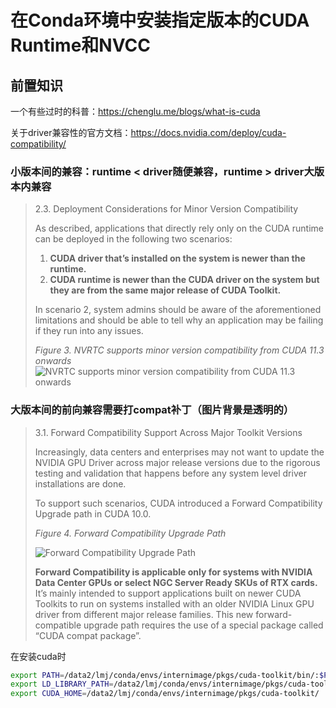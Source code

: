 # 在Conda环境中安装指定版本的CUDA Runtime和NVCC

## 前置知识

一个有些过时的科普：https://chenglu.me/blogs/what-is-cuda

关于driver兼容性的官方文档：https://docs.nvidia.com/deploy/cuda-compatibility/

### 小版本间的兼容：runtime < driver随便兼容，runtime > driver大版本内兼容
> 2.3. Deployment Considerations for Minor Version Compatibility
> 
> As described, applications that directly rely only on the CUDA runtime can be deployed in the following two scenarios:
>
>   1. **CUDA driver that’s installed on the system is newer than the runtime.**
>   2. **CUDA runtime is newer than the CUDA driver on the system but they are from the same major release of CUDA Toolkit.**
> 
> In scenario 2, system admins should be aware of the aforementioned limitations and should be able to tell why an application may be failing if they run into any issues.
>
> _Figure 3. NVRTC supports minor version compatibility from CUDA 11.3 onwards_
> ![NVRTC supports minor version compatibility from CUDA 11.3 onwards](https://docs.nvidia.com/deploy/cuda-compatibility/graphics/NVRTC-compatibility11.3.png)

### 大版本间的前向兼容需要打compat补丁（图片背景是透明的）
> 3.1. Forward Compatibility Support Across Major Toolkit Versions
> 
> Increasingly, data centers and enterprises may not want to update the NVIDIA GPU Driver across major release versions due to the rigorous testing and validation that happens before any system level driver installations are done.
>
> To support such scenarios, CUDA introduced a Forward Compatibility Upgrade path in CUDA 10.0.
> 
> _Figure 4. Forward Compatibility Upgrade Path_
>
> ![Forward Compatibility Upgrade Path](https://docs.nvidia.com/deploy/cuda-compatibility/graphics/forward-compatibility-upgrade-path.png)
> 
> **Forward Compatibility is applicable only for systems with NVIDIA Data Center GPUs or select NGC Server Ready SKUs of RTX cards.** It’s mainly intended to support applications built on newer CUDA Toolkits to run on systems installed with an older NVIDIA Linux GPU driver from different major release families. This new forward-compatible upgrade path requires the use of a special package called “CUDA compat package”.

在安装cuda时

``` bash
export PATH=/data2/lmj/conda/envs/internimage/pkgs/cuda-toolkit/bin/:$PATH
export LD_LIBRARY_PATH=/data2/lmj/conda/envs/internimage/pkgs/cuda-toolkit/lib64:$LD_LIBRARY_PATH
export CUDA_HOME=/data2/lmj/conda/envs/internimage/pkgs/cuda-toolkit/
```

